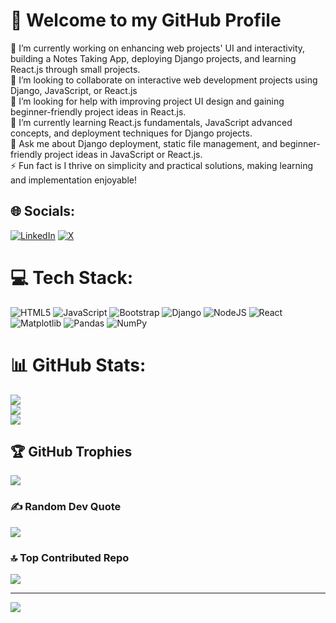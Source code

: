 # 💫 Welcome to my GitHub Profile
🔭 I’m currently working on enhancing web projects' UI and interactivity, building a Notes Taking App, deploying Django projects, and learning React.js through small projects.<br>👯 I’m looking to collaborate on interactive web development projects using Django, JavaScript, or React.js<br>🤝 I’m looking for help with improving project UI design and gaining beginner-friendly project ideas in React.js.<br>🌱 I’m currently learning React.js fundamentals, JavaScript advanced concepts, and deployment techniques for Django projects.<br>💬 Ask me about Django deployment, static file management, and beginner-friendly project ideas in JavaScript or React.js.<br>⚡ Fun fact is I thrive on simplicity and practical solutions, making learning and implementation enjoyable!


## 🌐 Socials:
[![LinkedIn](https://img.shields.io/badge/LinkedIn-%230077B5.svg?logo=linkedin&logoColor=white)](https://linkedin.com/in/dhyan-patel-750246328) [![X](https://img.shields.io/badge/X-black.svg?logo=X&logoColor=white)](https://x.com/dhyaannnnn) 

# 💻 Tech Stack:
![HTML5](https://img.shields.io/badge/html5-%23E34F26.svg?style=flat&logo=html5&logoColor=white) ![JavaScript](https://img.shields.io/badge/javascript-%23323330.svg?style=flat&logo=javascript&logoColor=%23F7DF1E) ![Bootstrap](https://img.shields.io/badge/bootstrap-%238511FA.svg?style=flat&logo=bootstrap&logoColor=white) ![Django](https://img.shields.io/badge/django-%23092E20.svg?style=flat&logo=django&logoColor=white) ![NodeJS](https://img.shields.io/badge/node.js-6DA55F?style=flat&logo=node.js&logoColor=white) ![React](https://img.shields.io/badge/react-%2320232a.svg?style=flat&logo=react&logoColor=%2361DAFB) ![Matplotlib](https://img.shields.io/badge/Matplotlib-%23ffffff.svg?style=flat&logo=Matplotlib&logoColor=black) ![Pandas](https://img.shields.io/badge/pandas-%23150458.svg?style=flat&logo=pandas&logoColor=white) ![NumPy](https://img.shields.io/badge/numpy-%23013243.svg?style=flat&logo=numpy&logoColor=white)
# 📊 GitHub Stats:
![](https://github-readme-stats.vercel.app/api?username=dhyan2815&theme=dark&hide_border=false&include_all_commits=true&count_private=true)<br/>
![](https://github-readme-streak-stats.herokuapp.com/?user=dhyan2815&theme=dark&hide_border=false)<br/>
![](https://github-readme-stats.vercel.app/api/top-langs/?username=dhyan2815&theme=dark&hide_border=false&include_all_commits=true&count_private=true&layout=compact)

## 🏆 GitHub Trophies
![](https://github-profile-trophy.vercel.app/?username=dhyan2815&theme=dark&no-frame=false&no-bg=true&margin-w=4)

### ✍️ Random Dev Quote
![](https://quotes-github-readme.vercel.app/api?type=horizontal&theme=merko)

### 🔝 Top Contributed Repo
![](https://github-contributor-stats.vercel.app/api?username=dhyan2815&limit=5&theme=dark&combine_all_yearly_contributions=true)

---
[![](https://visitcount.itsvg.in/api?id=dhyan2815&icon=1&color=0)](https://visitcount.itsvg.in)

<!-- Proudly created with GPRM ( https://gprm.itsvg.in ) -->
